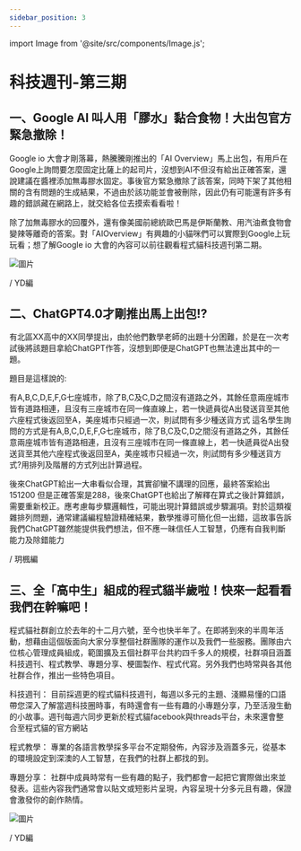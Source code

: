 ```yaml
---
sidebar_position: 3
---
```


import Image from '@site/src/components/Image.js';

# 科技週刊-第三期

## 一、Google AI 叫人用「膠水」黏合食物！大出包官方緊急撤除！

Google io 大會才剛落幕，熱騰騰剛推出的「AI Overview」馬上出包，有用戶在Google上詢問要怎麼固定比薩上的起司片，沒想到AI不但沒有給出正確答案，還說建議在醬裡添加無毒膠水固定。事後官方緊急撤除了該答案，同時下架了其他相關的含有問題的生成結果，不過由於該功能並會被刪除，因此仍有可能還有許多有趣的錯誤藏在網路上，就交給各位去摸索看看啦！

除了加無毒膠水的回覆外，還有像美國前總統歐巴馬是伊斯蘭教、用汽油煮食物會變辣等離奇的答案。對「AIOverview」有興趣的小貓咪們可以實際到Google上玩玩看；想了解Google io 大會的內容可以前往觀看程式貓科技週刊第二期。

<Image path="/technews/3/1.png" alt="圖片" />

/ YD編

## 二、ChatGPT4.0才剛推出馬上出包!?

有北區XX高中的XX同學提出，由於他們數學老師的出題十分困難，於是在一次考試後將該題目拿給ChatGPT作答，沒想到即便是ChatGPT也無法達出其中的一題。

題目是這樣說的:

有A,B,C,D,E,F,G七座城市，除了B,C及C,D之間沒有道路之外，其餘任意兩座城市皆有道路相連，且沒有三座城市在同一條直線上，若一快遞員從A出發送貨至其他六座程式後返回至A，美座城市只經過一次，則試問有多少種送貨方式
這名學生詢問的方式是有A,B,C,D,E,F,G七座城市，除了B,C及C,D之間沒有道路之外，其餘任意兩座城市皆有道路相連，且沒有三座城市在同一條直線上，若一快遞員從A出發送貨至其他六座程式後返回至A，美座城市只經過一次，則試問有多少種送貨方式?用排列及階層的方式列出計算過程。

後來ChatGPT給出一大串看似合理，其實卻蠻不講理的回應，最終答案給出151200
但是正確答案是288，後來ChatGPT也給出了解釋在算式之後計算錯誤，需要重新校正。應考慮每步驟邏輯性，可能出現計算錯誤或步驟漏項。對於這類複雜排列問題，通常建議編程驗證精確結果，數學推導可簡化但一出錯，這故事告訴我們ChatGPT雖然能提供我們想法，但不應一昧信任人工智慧，仍應有自我判斷能力及除錯能力

/ 玥楓編

## 三、全「高中生」組成的程式貓半歲啦！快來一起看看我們在幹嘛吧！

程式貓社群創立於去年的十二月六號，至今也快半年了。在即將到來的半周年活動，想藉由這個版面向大家分享整個社群團隊的運作以及我們一些服務。團隊由六位核心管理成員組成，範圍擴及五個社群平台共約四千多人的規模，社群項目涵蓋科技週刊、程式教學、專題分享、梗圖製作、程式代寫。另外我們也時常與各其他社群合作，推出一些特色項目。

科技週刊：
目前採週更的程式貓科技週刊，每週以多元的主題、淺顯易懂的口語帶您深入了解當週科技圈時事，有時還會有一些有趣的小專題分享，乃至活潑生動的小故事。週刊每週六同步更新於程式貓facebook與threads平台，未來還會整合至程式貓的官方網站

程式教學：
專業的各語言教學採多平台不定期發佈，內容涉及涵蓋多元，從基本的環境設定到深澳的人工智慧，在我們的社群上都找的到。

專題分享：
社群中成員時常有一些有趣的點子，我們都會一起把它實際做出來並發表。這些內容我們通常會以貼文或短影片呈現，內容呈現十分多元且有趣，保證會激發你的創作熱情。

<Image path="/technews/3/2.png" alt="圖片" />

/ YD編
